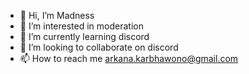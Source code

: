 - 👋 Hi, I’m Madness 
- 👀 I’m interested in moderation
- 🌱 I’m currently learning discord
- 💞️ I’m looking to collaborate on discord
- 📫 How to reach me arkana.karbhawono@gmail.com

<!---
shfjuahfdjhwdaejfdsh/shfjuahfdjhwdaejfdsh is a ✨ special ✨ repository because its `README.md` (this file) appears on your GitHub profile.
You can click the Preview link to take a look at your changes.
--->
